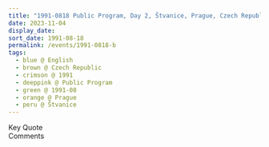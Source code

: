 ```yaml
---
title: "1991-0818 Public Program, Day 2, Štvanice, Prague, Czech Republic"
date: 2023-11-04
display_date: 
sort_date: 1991-08-18
permalink: /events/1991-0818-b
tags:
  - blue @ English
  - brown @ Czech Republic
  - crimson @ 1991
  - deeppink @ Public Program
  - green @ 1991-08
  - orange @ Prague
  - peru @ Štvanice
---
```


<wave-list>
  <list-title color="green" width="75">Key Quote</list-title>
  <list-item color="BlanchedAlmond"  width="200"></list-item>
  <list-item color="Lavender"></list-item>
  <list-item color="BlanchedAlmond"></list-item>
</wave-list>

<br>

<wave-list>
  <list-title color="green" width="75">Comments</list-title>
  <list-item color="BlanchedAlmond"  width="200"></list-item>
  <list-item color="Lavender"></list-item>
  <list-item color="BlanchedAlmond"></list-item>
</wave-list>